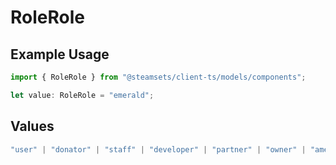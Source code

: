 # RoleRole

## Example Usage

```typescript
import { RoleRole } from "@steamsets/client-ts/models/components";

let value: RoleRole = "emerald";
```

## Values

```typescript
"user" | "donator" | "staff" | "developer" | "partner" | "owner" | "amethyst" | "amber" | "emerald" | "sapphire" | "ruby" | "diamond" | "contributor" | "early_supporter" | "beta" | "translator" | "top_100" | "badge_scout"
```